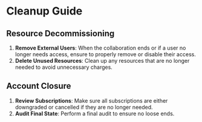 # Cleanup Guide

## Resource Decommissioning
1. **Remove External Users**: When the collaboration ends or if a user no longer needs access, ensure to properly remove or disable their access.
2. **Delete Unused Resources**: Clean up any resources that are no longer needed to avoid unnecessary charges.

## Account Closure
1. **Review Subscriptions**: Make sure all subscriptions are either downgraded or cancelled if they are no longer needed.
2. **Audit Final State**: Perform a final audit to ensure no loose ends.
